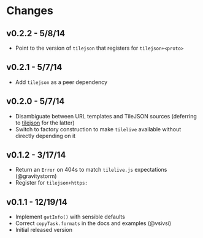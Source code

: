 # Changes

## v0.2.2 - 5/8/14

* Point to the version of `tilejson` that registers for `tilejson+<proto>`

## v0.2.1 - 5/7/14

* Add `tilejson` as a peer dependency

## v0.2.0 - 5/7/14

* Disambiguate between URL templates and TileJSON sources (deferring to
  [tilejson](https://github.com/mapbox/node-tilejson) for the latter)
* Switch to factory construction to make `tilelive` available without directly
  depending on it

## v0.1.2 - 3/17/14

* Return an `Error` on 404s to match `tilelive.js` expectations (@gravitystorm)
* Register for `tilejson+https:`

## v0.1.1 - 12/19/14

* Implement `getInfo()` with sensible defaults
* Correct `copyTask.formats` in the docs and examples (@vsivsi)
* Initial released version
